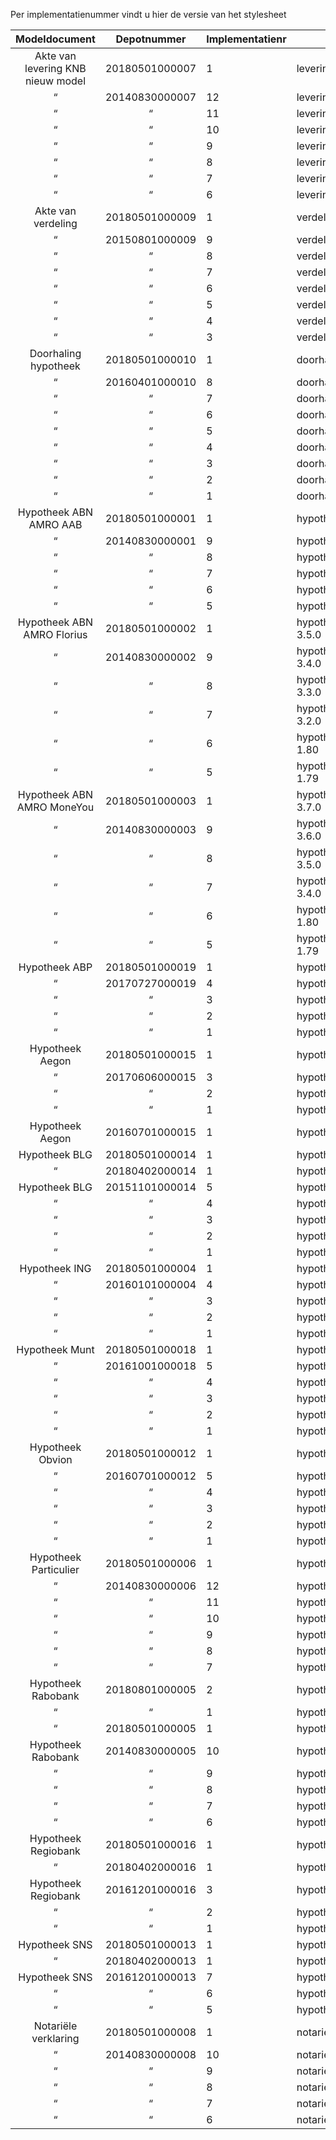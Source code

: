 Per implementatienummer vindt u hier de versie van het stylesheet

Modeldocument|Depotnummer|Implementatienr|Versie stylesheet
:---:|:---:|---|---
Akte van levering KNB nieuw model|20180501000007|1|levering-4.5.0
 “ |20140830000007|12|levering-4.4.0
 “ | “ |11|levering-4.3.0
 “ | “ |10|levering-4.2.0
 “ | “ |9|levering-1.94
 “ | “ |8|levering-1.93
 “ | “ |7|levering-1.92
 “ | “ |6|levering-1.91
Akte van verdeling|20180501000009|1|verdeling-3.11.0
 “ |20150801000009|9|verdeling-3.10.0
 “ | “ |8|verdeling-3.9.0
 “ | “ |7|verdeling-3.8.0
 “ | “ |6|verdeling-1.72
 “ | “ |5|verdeling-1.71
 “ | “ |4|verdeling-1.70
 “ | “ |3|verdeling-1.69
Doorhaling hypotheek|20180501000010|1|doorhaling_hypotheek-2.2.0
 “ |20160401000010|8|doorhaling_hypotheek-2.1.9
 “ | “ |7|doorhaling_hypotheek-2.1.8
 “ | “ |6|doorhaling_hypotheek-2.1.7
 “ | “ |5|doorhaling_hypotheek-2.1.6
 “ | “ |4|doorhaling_hypotheek-2.1.5
 “ | “ |3|doorhaling_hypotheek-2.1.4
 “ | “ |2|doorhaling_hypotheek-2.1.3
 “ | “ |1|doorhaling_hypotheek-2.0.1
Hypotheek ABN AMRO AAB|20180501000001|1|hypotheek_abn_amro_aab-3.6.0
 “ |20140830000001|9|hypotheek_abn_amro_aab-3.5.0
 “ | “ |8|hypotheek_abn_amro_aab-3.4.0
 “ | “ |7|hypotheek_abn_amro_aab-3.3.0
 “ | “ |6|hypotheek_abn_amro_aab-1.80
 “ | “ |5|hypotheek_abn_amro_aab-1.79
Hypotheek ABN AMRO Florius|20180501000002|1|hypotheek_abn_amro_florius-3.5.0
 “ |20140830000002|9|hypotheek_abn_amro_florius-3.4.0
 “ | “ |8|hypotheek_abn_amro_florius-3.3.0
 “ | “ |7|hypotheek_abn_amro_florius-3.2.0
 “ | “ |6|hypotheek_abn_amro_florius-1.80
 “ | “ |5|hypotheek_abn_amro_florius-1.79
Hypotheek ABN AMRO MoneYou|20180501000003|1|hypotheek_abn_amro_moneyou-3.7.0
 “ |20140830000003|9|hypotheek_abn_amro_moneyou-3.6.0
 “ | “ |8|hypotheek_abn_amro_moneyou-3.5.0
 “ | “ |7|hypotheek_abn_amro_moneyou-3.4.0
 “ | “ |6|hypotheek_abn_amro_moneyou-1.80
 “ | “ |5|hypotheek_abn_amro_moneyou-1.79
Hypotheek ABP|20180501000019|1|hypotheek_obvion_abp-1.4.0
 “ |20170727000019|4|hypotheek_obvion_abp-1.3.0
 “ | “ |3|hypotheek_obvion_abp-1.2.0
 “ | “ |2|hypotheek_obvion_abp-1.1.0
 “ | “ |1|hypotheek_obvion_abp-1.0.0
Hypotheek Aegon|20180501000015|1|hypotheek_aegon-4.3.0
 “ |20170606000015|3|hypotheek_aegon-4.2.0
 “ | “ |2|hypotheek_aegon-4.1.0
 “ | “ |1|hypotheek_aegon-4.0.0
Hypotheek Aegon|20160701000015|1|hypotheek_aegon-3.0.0
Hypotheek BLG|20180501000014|1|hypotheek_blg-2.6.0
 “ |20180402000014|1|hypotheek_blg-2.5.0
Hypotheek BLG|20151101000014|5|hypotheek_blg-2.4.0
 “ | “ |4|hypotheek_blg-2.3.0
 “ | “ |3|hypotheek_blg-2.2.0
 “ | “ |2|hypotheek_blg-2.1
 “ | “ |1|hypotheek_blg-2.0
Hypotheek ING|20180501000004|1|hypotheek_ing-3.5.0
 “ |20160101000004|4|hypotheek_ing-3.4.0
 “ | “ |3|hypotheek_ing-3.3.0
 “ | “ |2|hypotheek_ing-3.2.0
 “ | “ |1|hypotheek_ing-2.0.1
Hypotheek Munt|20180501000018|1|hypotheek_munt-1.5.0
 “ |20161001000018|5|hypotheek_munt-1.4.0
 “ | “ |4|hypotheek_munt-1.3.0
 “ | “ |3|hypotheek_munt-1.2.0
 “ | “ |2|hypotheek_munt-1.1.0
 “ | “ |1|hypotheek_munt-1.0.0
Hypotheek Obvion|20180501000012|1|hypotheek_obvion_abp-1.4.0
 “ |20160701000012|5|hypotheek_obvion_abp-1.3.0
 “ | “ |4|hypotheek_obvion_abp-1.2.0
 “ | “ |3|hypotheek_obvion_abp-1.1.0
 “ | “ |2|hypotheek_obvion_abp-1.0.0
 “ | “ |1|hypotheek_obvion-3.1.0
Hypotheek Particulier|20180501000006|1|hypotheek_particulier-2.11.0
 “ |20140830000006|12|hypotheek_particulier-2.10.0
 “ | “ |11|hypotheek_particulier-2.9.0
 “ | “ |10|hypotheek_particulier-2.8.0
 “ | “ |9|hypotheek_particulier-1.77
 “ | “ |8|hypotheek_particulier-1.76
 “ | “ |7|hypotheek_particulier-1.75
Hypotheek Rabobank|20180801000005|2|hypotheek_rabobank-4.0.1
 “ | “ |1|hypotheek_rabobank-4.0.0
 “ |20180501000005|1|hypotheek_rabobank-3.12.0
Hypotheek Rabobank|20140830000005|10|hypotheek_rabobank-3.11.0
 “ | “ |9|hypotheek_rabobank-3.10.0
 “ | “ |8|hypotheek_rabobank-3.9.0
 “ | “ |7|hypotheek_rabobank-1.88
 “ | “ |6|hypotheek_rabobank-1.87
Hypotheek Regiobank|20180501000016|1|hypotheek_regiobank-2.4.0
 “ |20180402000016|1|hypotheek_regiobank-2.3.0
Hypotheek Regiobank|20161201000016|3|hypotheek_regiobank-2.2.0
 “ | “ |2|hypotheek_regiobank-2.1.0
 “ | “ |1|hypotheek_regiobank-2.0.0
Hypotheek SNS|20180501000013|1|hypotheek_sns-2.4.0
 “ |20180402000013|1|hypotheek_sns-2.3.0
Hypotheek SNS|20161201000013|7|hypotheek_sns-2.2.0
 “ | “ |6|hypotheek_sns-2.1.0
 “ | “ |5|hypotheek_sns-2.0.0
Notariële verklaring|20180501000008|1|notariele_verklaring-2.12.0
 “ |20140830000008|10|notariele_verklaring-2.11.0
 “ | “ |9|notariele_verklaring-2.10.0
 “ | “ |8|notariele_verklaring-2.9.0
 “ | “ |7|notariele_verklaring-1.76
 “ | “ |6|notariele_verklaring-1.75
